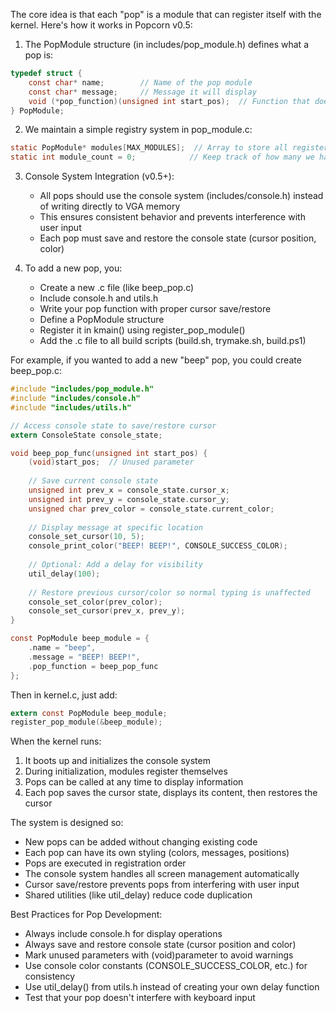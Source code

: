 The core idea is that each "pop" is a module that can register itself with the kernel. Here's how it works in Popcorn v0.5:

1. The PopModule structure (in includes/pop_module.h) defines what a pop is:
```c
typedef struct {
    const char* name;        // Name of the pop module
    const char* message;     // Message it will display
    void (*pop_function)(unsigned int start_pos);  // Function that does the actual work
} PopModule;
```

2. We maintain a simple registry system in pop_module.c:
```c
static PopModule* modules[MAX_MODULES];  // Array to store all registered pops
static int module_count = 0;            // Keep track of how many we have
```

3. Console System Integration (v0.5+):
   - All pops should use the console system (includes/console.h) instead of writing directly to VGA memory
   - This ensures consistent behavior and prevents interference with user input
   - Each pop must save and restore the console state (cursor position, color)

4. To add a new pop, you:
   - Create a new .c file (like beep_pop.c)
   - Include console.h and utils.h
   - Write your pop function with proper cursor save/restore
   - Define a PopModule structure
   - Register it in kmain() using register_pop_module()
   - Add the .c file to all build scripts (build.sh, trymake.sh, build.ps1)

For example, if you wanted to add a new "beep" pop, you could create beep_pop.c:
```c
#include "includes/pop_module.h"
#include "includes/console.h"
#include "includes/utils.h"

// Access console state to save/restore cursor
extern ConsoleState console_state;

void beep_pop_func(unsigned int start_pos) {
    (void)start_pos;  // Unused parameter
    
    // Save current console state
    unsigned int prev_x = console_state.cursor_x;
    unsigned int prev_y = console_state.cursor_y;
    unsigned char prev_color = console_state.current_color;
    
    // Display message at specific location
    console_set_cursor(10, 5);
    console_print_color("BEEP! BEEP!", CONSOLE_SUCCESS_COLOR);
    
    // Optional: Add a delay for visibility
    util_delay(100);
    
    // Restore previous cursor/color so normal typing is unaffected
    console_set_color(prev_color);
    console_set_cursor(prev_x, prev_y);
}

const PopModule beep_module = {
    .name = "beep",
    .message = "BEEP! BEEP!",
    .pop_function = beep_pop_func
};
```

Then in kernel.c, just add:
```c
extern const PopModule beep_module;
register_pop_module(&beep_module);
```

When the kernel runs:
1. It boots up and initializes the console system
2. During initialization, modules register themselves
3. Pops can be called at any time to display information
4. Each pop saves the cursor state, displays its content, then restores the cursor

The system is designed so:
- New pops can be added without changing existing code
- Each pop can have its own styling (colors, messages, positions)
- Pops are executed in registration order
- The console system handles all screen management automatically
- Cursor save/restore prevents pops from interfering with user input
- Shared utilities (like util_delay) reduce code duplication

Best Practices for Pop Development:
- Always include console.h for display operations
- Always save and restore console state (cursor position and color)
- Mark unused parameters with (void)parameter to avoid warnings
- Use console color constants (CONSOLE_SUCCESS_COLOR, etc.) for consistency
- Use util_delay() from utils.h instead of creating your own delay function
- Test that your pop doesn't interfere with keyboard input